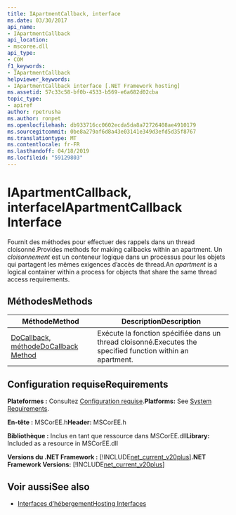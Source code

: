 ```yaml
---
title: IApartmentCallback, interface
ms.date: 03/30/2017
api_name:
- IApartmentCallback
api_location:
- mscoree.dll
api_type:
- COM
f1_keywords:
- IApartmentCallback
helpviewer_keywords:
- IApartmentCallback interface [.NET Framework hosting]
ms.assetid: 57c33c58-bf0b-4533-b569-e6a682d02cba
topic_type:
- apiref
author: rpetrusha
ms.author: ronpet
ms.openlocfilehash: db933716cc0602ecda5da8a72726408ae4910179
ms.sourcegitcommit: 0be8a279af6d8a43e03141e349d3efd5d35f8767
ms.translationtype: MT
ms.contentlocale: fr-FR
ms.lasthandoff: 04/18/2019
ms.locfileid: "59129803"
---
```

# <a name="iapartmentcallback-interface"></a><span data-ttu-id="64788-102">IApartmentCallback, interface</span><span class="sxs-lookup"><span data-stu-id="64788-102">IApartmentCallback Interface</span></span>
<span data-ttu-id="64788-103">Fournit des méthodes pour effectuer des rappels dans un thread cloisonné.</span><span class="sxs-lookup"><span data-stu-id="64788-103">Provides methods for making callbacks within an apartment.</span></span> <span data-ttu-id="64788-104">Un *cloisonnement* est un conteneur logique dans un processus pour les objets qui partagent les mêmes exigences d’accès de thread.</span><span class="sxs-lookup"><span data-stu-id="64788-104">An *apartment* is a logical container within a process for objects that share the same thread access requirements.</span></span>  
  
## <a name="methods"></a><span data-ttu-id="64788-105">Méthodes</span><span class="sxs-lookup"><span data-stu-id="64788-105">Methods</span></span>  
  
|<span data-ttu-id="64788-106">Méthode</span><span class="sxs-lookup"><span data-stu-id="64788-106">Method</span></span>|<span data-ttu-id="64788-107">Description</span><span class="sxs-lookup"><span data-stu-id="64788-107">Description</span></span>|  
|------------|-----------------|  
|[<span data-ttu-id="64788-108">DoCallback, méthode</span><span class="sxs-lookup"><span data-stu-id="64788-108">DoCallback Method</span></span>](../../../../docs/framework/unmanaged-api/hosting/iapartmentcallback-docallback-method.md)|<span data-ttu-id="64788-109">Exécute la fonction spécifiée dans un thread cloisonné.</span><span class="sxs-lookup"><span data-stu-id="64788-109">Executes the specified function within an apartment.</span></span>|  
  
## <a name="requirements"></a><span data-ttu-id="64788-110">Configuration requise</span><span class="sxs-lookup"><span data-stu-id="64788-110">Requirements</span></span>  
 <span data-ttu-id="64788-111">**Plateformes :** Consultez [Configuration requise](../../../../docs/framework/get-started/system-requirements.md).</span><span class="sxs-lookup"><span data-stu-id="64788-111">**Platforms:** See [System Requirements](../../../../docs/framework/get-started/system-requirements.md).</span></span>  
  
 <span data-ttu-id="64788-112">**En-tête :** MSCorEE.h</span><span class="sxs-lookup"><span data-stu-id="64788-112">**Header:** MSCorEE.h</span></span>  
  
 <span data-ttu-id="64788-113">**Bibliothèque :** Inclus en tant que ressource dans MSCorEE.dll</span><span class="sxs-lookup"><span data-stu-id="64788-113">**Library:** Included as a resource in MSCorEE.dll</span></span>  
  
 <span data-ttu-id="64788-114">**Versions du .NET Framework :** [!INCLUDE[net_current_v20plus](../../../../includes/net-current-v20plus-md.md)]</span><span class="sxs-lookup"><span data-stu-id="64788-114">**.NET Framework Versions:** [!INCLUDE[net_current_v20plus](../../../../includes/net-current-v20plus-md.md)]</span></span>  
  
## <a name="see-also"></a><span data-ttu-id="64788-115">Voir aussi</span><span class="sxs-lookup"><span data-stu-id="64788-115">See also</span></span>

- [<span data-ttu-id="64788-116">Interfaces d’hébergement</span><span class="sxs-lookup"><span data-stu-id="64788-116">Hosting Interfaces</span></span>](../../../../docs/framework/unmanaged-api/hosting/hosting-interfaces.md)
